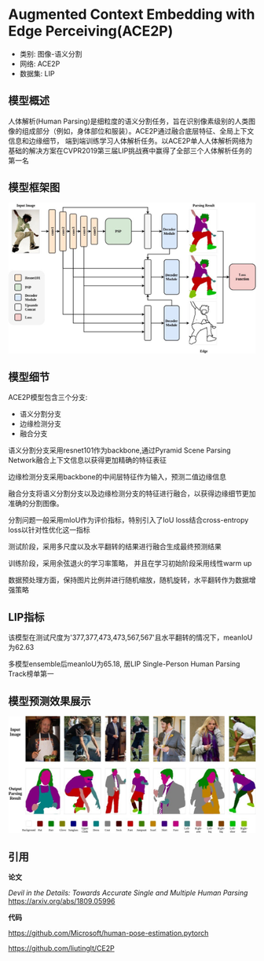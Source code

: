 # Augmented Context Embedding with Edge Perceiving(ACE2P)


- 类别:  图像-语义分割
- 网络:  ACE2P
- 数据集:  LIP

## 模型概述
人体解析(Human Parsing)是细粒度的语义分割任务，旨在识别像素级别的人类图像的组成部分（例如，身体部位和服装）。ACE2P通过融合底层特征、全局上下文信息和边缘细节，
端到端训练学习人体解析任务。以ACE2P单人人体解析网络为基础的解决方案在CVPR2019第三届LIP挑战赛中赢得了全部三个人体解析任务的第一名

## 模型框架图
![](imgs/net.jpg)

## 模型细节
ACE2P模型包含三个分支:
* 语义分割分支
* 边缘检测分支
* 融合分支

语义分割分支采用resnet101作为backbone,通过Pyramid Scene Parsing Network融合上下文信息以获得更加精确的特征表征

边缘检测分支采用backbone的中间层特征作为输入，预测二值边缘信息

融合分支将语义分割分支以及边缘检测分支的特征进行融合，以获得边缘细节更加准确的分割图像。

分割问题一般采用mIoU作为评价指标，特别引入了IoU loss结合cross-entropy loss以针对性优化这一指标

测试阶段，采用多尺度以及水平翻转的结果进行融合生成最终预测结果

训练阶段，采用余弦退火的学习率策略， 并且在学习初始阶段采用线性warm up

数据预处理方面，保持图片比例并进行随机缩放，随机旋转，水平翻转作为数据增强策略

## LIP指标

该模型在测试尺度为'377,377,473,473,567,567'且水平翻转的情况下，meanIoU为62.63

多模型ensemble后meanIoU为65.18, 居LIP Single-Person Human Parsing Track榜单第一


## 模型预测效果展示

![](imgs/result.jpg)

## 引用

**论文** 

*Devil in the Details: Towards Accurate Single and Multiple Human Parsing* https://arxiv.org/abs/1809.05996

**代码**

https://github.com/Microsoft/human-pose-estimation.pytorch 

https://github.com/liutinglt/CE2P
